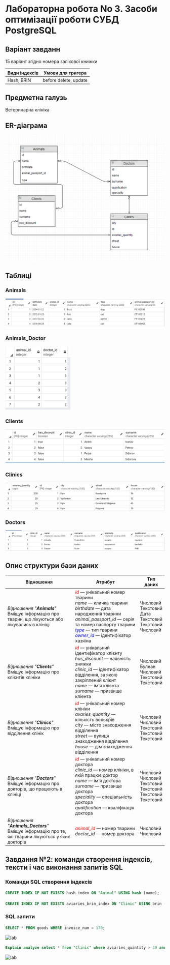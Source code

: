 
# Лабораторна робота No 3. Засоби оптимізації роботи СУБД PostgreSQL


## Варіант завданн

15 варіант згідно номера залікової книжки

| Види індексів | Умови для тригера    |
|---------------|----------------------|
| Hash, BRIN    | before delete, update|

## Предметна галузь

Ветеринарна клініка

## ER-діаграма

![ER model](../lab1/er-diagrams.png)

## Таблиці

### Animals
![Animals](../lab1/table1.png)
### Animals_Doctor
![Animals_Doctors](../lab1/table2.png)
### Clients
![Clients](../lab1/table3.png)
### Clinics
![Clinics](../lab1/table4.png)
### Doctors
![Doctors](../lab1/table5.png)

## Опис структури бази даних

| Відношення | Атрибут | Тип даних |
|------------|---------|--------------------|
| _Відношення "**Animals**"_ <br> Вміщує інформацію про тварин, що лікуються або лікувались в клініці | <span style="color:red">_id_</span> — унікальний номер тварини<br> _name_ — кличка тварини <br> _birthdate_ — дата народження тварини <br> _animal_passport_id_ — серія та номер паспорту тварини <br> <span style="color:blue">_type_</span> — тип тварини <br> <span style="color:blue">_owner_id_</span> — ідентифікатор хазяїна | Числовий <br> Текстовий<br> Дата <br> Текстовий <br> Текстовий <br> Числовий|
| _Відношення "**Clients**"_ <br> Вміщує інформацію про клієнтів клініки | <span style="color:red">_id_</span> — унікальний ідентифікатор клієнту<br> _has_discount_ — наявність знижки<br> _clinic_id_ — ідентифікатор відділення, за якою закріплений клієнт <br> _name_ — ім'я клієнта <br> _surname_ — призвище кліента| Числовий <br> Булеан<br> Числовий <br> Текстовий<br> Текстовий |
| _Відношення "**Clinics**"_ <br> Вміщує інформацію про відділення клінік| <span style="color:red">_id_</span> — унікальний номер клініки <br> _avaries_quantity_ — кількість вольєрів <br> _city_ — місто знаходження відділення <br> _street_ — вулиця знаходження відділення <br> _house_ — дім знаходження відділення | Числовий <br> Числовий <br> Текстовий <br> Текстовий <br> Текстовий |
| _Відношення "**Doctors**"_ <br> Вміщує інформацію про докторів, що працюють в клініці | <span style="color:red">_id_</span> — унікальний номер доктора<br> _clinic_id_ — номер клініки, в якій працює доктор <br> _name_ — ім'я доктора <br> _surname_ — призвище доктора<br> _speciality_ — спеціальність доктора <br> _qualification_ — кваліфікація доктора | Числовий <br> Числовий <br> Текстовий <br> Текстовий <br> Текстовий <br> Текстовий
| _Відношення "**Animals_Doctors**"_ <br> Вміщує інформацію про те, які тварини лікуються у яких докторів | <span style="color:red">_animal_id_</span> — номер тварини<br> _doctor_id_ — номер доктора | Числовий <br> Числовий



## Завдання №2: команди створення індексів, тексти і час виконання запитів SQL

### Команди SQL створення індексів

```sql
CREATE INDEX IF NOT EXISTS hash_index ON "Animal" USING hash (name);

CREATE INDEX IF NOT EXISTS aviaries_brin_index ON "Clinic" USING brin (aviaries_quantity);
``` 

### SQL запити
```sql
SELECT * FROM goods WHERE invoice_num = 170;
```

![lab](img/ind_1.png)

```sql
Explain analyze select * from "Clinic" where aviaries_quantity > 30 and aviaries_quantity < 50
```

![lab](img/4.png)
